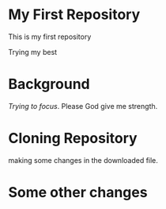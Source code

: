 # My First Repository
This is my first repository 

Trying my best

# Background 
_Trying to focus_. Please God give me strength. 

# Cloning Repository
making some changes in the downloaded file. 

# Some other changes

